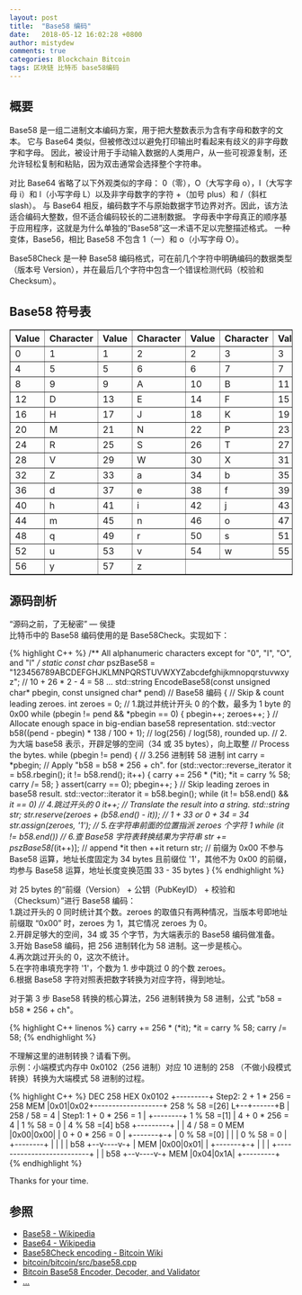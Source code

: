 ```yaml
---
layout: post
title:  "Base58 编码"
date:   2018-05-12 16:02:28 +0800
author: mistydew
comments: true
categories: Blockchain Bitcoin
tags: 区块链 比特币 base58编码
---
```

## 概要
Base58 是一组二进制文本编码方案，用于把大整数表示为含有字母和数字的文本。
它与 Base64 类似，但被修改过以避免打印输出时看起来有歧义的非字母数字和字母。
因此，被设计用于手动输入数据的人类用户，从一些可视源复制，还允许轻松复制和粘贴，因为双击通常会选择整个字符串。

对比 Base64 省略了以下外观类似的字母：
0（零），O（大写字母 o），I（大写字母 i）和 l（小写字母 L）以及非字母数字的字符 +（加号 plus）和 /（斜杠 slash）。
与 Base64 相反，编码数字不与原始数据字节边界对齐。因此，该方法适合编码大整数，但不适合编码较长的二进制数据。
字母表中字母真正的顺序基于应用程序，这就是为什么单独的“Base58”这一术语不足以完整描述格式。
一种变体，Base56，相比 Base58 不包含 1（一）和 o（小写字母 O）。

Base58Check 是一种 Base58 编码格式，可在前几个字符中明确编码的数据类型（版本号 Version），并在最后几个字符中包含一个错误检测代码（校验和 Checksum）。

## Base58 符号表

<table border="1">
<tbody><tr>
<th>Value
</th>
<th>Character
</th>
<th>Value
</th>
<th>Character
</th>
<th>Value
</th>
<th>Character
</th>
<th>Value
</th>
<th>Character
</th></tr>
<tr>
<td>0
</td>
<td>1
</td>
<td>1
</td>
<td>2
</td>
<td>2
</td>
<td>3
</td>
<td>3
</td>
<td>4
</td></tr>
<tr>
<td>4
</td>
<td>5
</td>
<td>5
</td>
<td>6
</td>
<td>6
</td>
<td>7
</td>
<td>7
</td>
<td>8
</td></tr>
<tr>
<td>8
</td>
<td>9
</td>
<td>9
</td>
<td>A
</td>
<td>10
</td>
<td>B
</td>
<td>11
</td>
<td>C
</td></tr>
<tr>
<td>12
</td>
<td>D
</td>
<td>13
</td>
<td>E
</td>
<td>14
</td>
<td>F
</td>
<td>15
</td>
<td>G
</td></tr>
<tr>
<td>16
</td>
<td>H
</td>
<td>17
</td>
<td>J
</td>
<td>18
</td>
<td>K
</td>
<td>19
</td>
<td>L
</td></tr>
<tr>
<td>20
</td>
<td>M
</td>
<td>21
</td>
<td>N
</td>
<td>22
</td>
<td>P
</td>
<td>23
</td>
<td>Q
</td></tr>
<tr>
<td>24
</td>
<td>R
</td>
<td>25
</td>
<td>S
</td>
<td>26
</td>
<td>T
</td>
<td>27
</td>
<td>U
</td></tr>
<tr>
<td>28
</td>
<td>V
</td>
<td>29
</td>
<td>W
</td>
<td>30
</td>
<td>X
</td>
<td>31
</td>
<td>Y
</td></tr>
<tr>
<td>32
</td>
<td>Z
</td>
<td>33
</td>
<td>a
</td>
<td>34
</td>
<td>b
</td>
<td>35
</td>
<td>c
</td></tr>
<tr>
<td>36
</td>
<td>d
</td>
<td>37
</td>
<td>e
</td>
<td>38
</td>
<td>f
</td>
<td>39
</td>
<td>g
</td></tr>
<tr>
<td>40
</td>
<td>h
</td>
<td>41
</td>
<td>i
</td>
<td>42
</td>
<td>j
</td>
<td>43
</td>
<td>k
</td></tr>
<tr>
<td>44
</td>
<td>m
</td>
<td>45
</td>
<td>n
</td>
<td>46
</td>
<td>o
</td>
<td>47
</td>
<td>p
</td></tr>
<tr>
<td>48
</td>
<td>q
</td>
<td>49
</td>
<td>r
</td>
<td>50
</td>
<td>s
</td>
<td>51
</td>
<td>t
</td></tr>
<tr>
<td>52
</td>
<td>u
</td>
<td>53
</td>
<td>v
</td>
<td>54
</td>
<td>w
</td>
<td>55
</td>
<td>x
</td></tr>
<tr>
<td>56
</td>
<td>y
</td>
<td>57
</td>
<td>z
</td></tr></tbody></table>

## 源码剖析

“源码之前，了无秘密” — 侯捷<br>
比特币中的 Base58 编码使用的是 Base58Check。实现如下：

{% highlight C++ %}
/** All alphanumeric characters except for "0", "I", "O", and "l" */
static const char* pszBase58 = "123456789ABCDEFGHJKLMNPQRSTUVWXYZabcdefghijkmnopqrstuvwxyz"; // 10 + 26 * 2 - 4 = 58
...
std::string EncodeBase58(const unsigned char* pbegin, const unsigned char* pend) // Base58 编码
{
    // Skip & count leading zeroes.
    int zeroes = 0; // 1.跳过并统计开头 0 的个数，最多为 1 byte 的 0x00
    while (pbegin != pend && *pbegin == 0) {
        pbegin++;
        zeroes++;
    }
    // Allocate enough space in big-endian base58 representation.
    std::vector<unsigned char> b58((pend - pbegin) * 138 / 100 + 1); // log(256) / log(58), rounded up. // 2.为大端 base58 表示，开辟足够的空间（34 或 35 bytes），向上取整
    // Process the bytes.
    while (pbegin != pend) { // 3.256 进制转 58 进制
        int carry = *pbegin;
        // Apply "b58 = b58 * 256 + ch".
        for (std::vector<unsigned char>::reverse_iterator it = b58.rbegin(); it != b58.rend(); it++) {
            carry += 256 * (*it);
            *it = carry % 58;
            carry /= 58;
        }
        assert(carry == 0);
        pbegin++;
    }
    // Skip leading zeroes in base58 result.
    std::vector<unsigned char>::iterator it = b58.begin();
    while (it != b58.end() && *it == 0) // 4.跳过开头的 0
        it++;
    // Translate the result into a string.
    std::string str;
    str.reserve(zeroes + (b58.end() - it)); // 1 + 33 or 0 + 34 = 34
    str.assign(zeroes, '1'); // 5.在字符串前面的位置指派 zeroes 个字符 1
    while (it != b58.end()) // 6.查 Base58 字符表转换结果为字符串
        str += pszBase58[*(it++)]; // append *it then ++it
    return str; // 前缀为 0x00 不参与 Base58 运算，地址长度固定为 34 bytes 且前缀位 '1'，其他不为 0x00 的前缀，均参与 Base58 运算，地址长度变换范围 33 - 35 bytes
}
{% endhighlight %}

对 25 bytes 的“前缀（Version） + 公钥（PubKeyID） + 校验和（Checksum）”进行 Base58 编码：<br>
1.跳过开头的 0 同时统计其个数。zeroes 的取值只有两种情况，当版本号即地址前缀取 “0x00” 时，zeroes 为 1，其它情况 zeroes 为 0。<br>
2.开辟足够大的空间，34 或 35 个字节，为大端表示的 Base58 编码做准备。<br>
3.开始 Base58 编码，把 256 进制转化为 58 进制。这一步是核心。<br>
4.再次跳过开头的 0，这次不统计。<br>
5.在字符串填充字符 '1'，个数为 1. 步中跳过 0 的个数 zeroes。<br>
6.根据 Base58 字符对照表把数字转换为对应字符，得到地址。

对于第 3 步 Base58 转换的核心算法，256 进制转换为 58 进制，公式 "b58 = b58 * 256 + ch"。

{% highlight C++ linenos %}
carry += 256 * (*it);
*it = carry % 58;
carry /= 58;
{% endhighlight %}

不理解这里的进制转换？请看下例。<br>
示例：小端模式内存中 0x0102（256 进制）对应 10 进制的 258 （不做小段模式转换）转换为大端模式 58 进制的过程。

{% highlight C++ %}
DEC 258 HEX 0x0102
    +---------+              Step2: 2 + 1 * 256 = 258
MEM |0x01|0x02+-------------------+ 258 % 58 =[26]
   L+--+------+B                  | 258 / 58 = 4
       |   Step1: 1 + 0 * 256 = 1 |
       +--------+ 1 % 58 =[1]     | 4 + 0 * 256 = 4
                | 1 % 58 = 0      | 4 % 58 =[4]
b58 +---------+ |                 | 4 / 58 = 0
MEM |0x00|0x00| | 0 + 0 * 256 = 0 |
    +-------+-+ | 0 % 58 =[0]     |
            |   | 0 % 58 = 0      |
       +--------+                 |
       |    |                     |
b58 +--v----v-+                   |
MEM |0x00|0x01|                   |
    +-------+-+                   |
            |                     |
       +--------------------------+
       |    |
b58 +--v----v-+
MEM |0x04|0x1A|
    +---------+
{% endhighlight %}

Thanks for your time.

## 参照
* [Base58 - Wikipedia](https://en.wikipedia.org/wiki/Base58)
* [Base64 - Wikipedia](https://en.wikipedia.org/wiki/Base64)
* [Base58Check encoding - Bitcoin Wiki](https://en.bitcoin.it/wiki/Base58Check_encoding)
* [bitcoin/bitcoin/src/base58.cpp](https://github.com/bitcoin/bitcoin/blob/master/src/base58.cpp)
* [Bitcoin Base58 Encoder, Decoder, and Validator](http://lenschulwitz.com/base58)
* [...](https://github.com/mistydew/blockchain)
